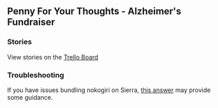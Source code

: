 ## Penny For Your Thoughts - Alzheimer's Fundraiser

### Stories
View stories on the [Trello Board](https://trello.com/b/i0GDflVM)

### Troubleshooting
If you have issues bundling nokogiri on Sierra, [this answer]() may provide some guidance.
